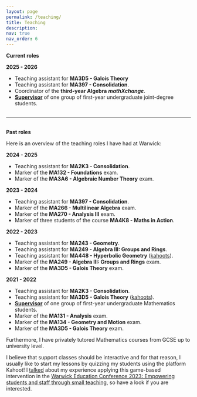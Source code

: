 ```yaml
---
layout: page
permalink: /teaching/
title: Teaching
description:
nav: true
nav_order: 6
---
```


**Current roles**

**2025 - 2026**

<ul>
<li> Teaching assistant for <a style="font-weight:bold">MA3D5 - Galois Theory</a>
<li> Teaching assistant for <a style="font-weight:bold">MA397 - Consolidation</a>.</li>
<li> Coordinator of the <a style="font-weight:bold;"> third-year Algebra</a> <a style="font-weight:bold; font-style:italic;"> mathXchange</a>.</li>
<li> <a style="font-weight:bold" href="https://warwick.ac.uk/fac/sci/maths/currentstudents/ughandbook/general/support/supervisions/">Supervisor</a> of one group of first-year undergraduate joint-degree students.</li>
</ul>

<hr style="margin-top: 30px; margin-bottom: 30px;">

**Past roles**

Here is an overview of the teaching roles I have had at Warwick:

**2024 - 2025**

<ul>
<li> Teaching assistant for <a style="font-weight:bold">MA2K3 - Consolidation</a>.</li>
<li> Marker of the <a style="font-weight:bold">MA132 - Foundations</a> exam.</li>
<li> Marker of the <a style="font-weight:bold">MA3A6 - Algebraic Number Theory</a> exam.</li>
</ul>

**2023 - 2024**

<ul>
<li> Teaching assistant for <a style="font-weight:bold">MA397 - Consolidation</a>.</li>
<li> Marker of the <a style="font-weight:bold">MA266 - Multilinear Algebra</a> exam.</li>
<li> Marker of the <a style="font-weight:bold">MA270 - Analysis III</a> exam.</li>
<li> Marker of three students of the course <a style="font-weight:bold">MA4K8 - Maths in Action</a>.</li>
</ul>

**2022 - 2023**

<ul>
<li> Teaching assistant for <a style="font-weight:bold" >MA243 - Geometry</a>.</li>
<li> Teaching assistant for <a style="font-weight:bold" >MA249 - Algebra III: Groups and Rings</a>.</li>
<li>Teaching assistant for <a style="font-weight:bold" >MA448 - Hyperbolic Geometry</a> (<a href="https://create.kahoot.it/course/eed365ad-e402-4eed-bdc0-6cd03ae7c919">kahoots</a>).</li>
<li> Marker of the <a style="font-weight:bold">MA249 - Algebra III: Groups and Rings</a> exam.</li>
<li> Marker of the <a style="font-weight:bold">MA3D5 - Galois Theory</a> exam.</li>
</ul>

**2021 - 2022**

<ul>
<li> Teaching assistant for <a style="font-weight:bold">MA2K3 - Consolidation</a>.</li>
<li> Teaching assistant for <a style="font-weight:bold">MA3D5 - Galois Theory</a> (<a href="https://create.kahoot.it/course/e8492261-8fbc-464d-ba6c-fe1876701ace">kahoots</a>).</li>
<li> <a style="font-weight:bold" href="https://warwick.ac.uk/fac/sci/maths/currentstudents/ughandbook/general/support/supervisions/">Supervisor</a> of one group of first-year undergraduate Mathematics students.</li>
<li> Marker of the <a style="font-weight:bold" >MA131 - Analysis</a> exam.</li>
<li> Marker of the <a style="font-weight:bold" >MA134 - Geometry and Motion</a> exam.</li>
<li> Marker of the <a style="font-weight:bold" >MA3D5 - Galois Theory</a> exam.</li>
</ul>

Furthermore, I have privately tutored Mathematics courses from GCSE up to university level.

I believe that support classes should be interactive and for that reason, I usually like to start my lessons by quizzing my students using the platform Kahoot! I <a href="https://alvarogohe.github.io/projects/a_game-based_learning_intervention_for_support_classes_in_mathematics/">talked</a> about my experience applying this game-based intervention in the <a  href="https://warwick.ac.uk/fac/cross_fac/academic-development/education-conference/">Warwick Education Conference 2023: Empowering students and staff through small teaching</a>, so have a look if you are interested.

